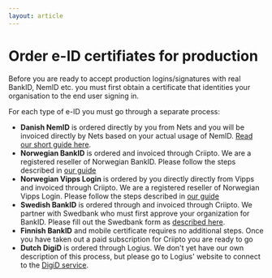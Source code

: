 ```yaml
---
layout: article
---
```


# Order e-ID certifiates for production

Before you are ready to accept production logins/signatures with real BankID, NemID etc. you must first obtain a certificate that identities your organisation to the end user signing in.

For each type of e-ID you must go through a separate process:

- **Danish NemID** is ordered directly by you from Nets and you will be invoiced directly by Nets based on your actual usage of NemID. [Read our short guide here](/eid-specifics/order-dk-nemid).
- **Norwegian BankID** is ordered and invoiced through Criipto. We are a registered reseller of Norwegian BankID. Please follow the steps described in [our guide](/eid-specifics/order-no-bankid)
- **Norwegian Vipps Login** is ordered by you directly directly from Vipps and invoiced through Criipto. We are a registered reseller of Norwegian Vipps Login. Please follow the steps described in [our guide](/eid-specifics/order-no-vipps)
- **Swedish BankID** is ordered through and invoiced through Criipto. We partner with Swedbank who must first approve your organization for BankID. Please fill out the Swedbank form as [described here](/eid-specifics/order-se-bankid).
- **Finnish BankID** and mobile certificate requires no additional steps. Once you have taken out a paid subscription for Criipto you are ready to go
- **Dutch DigiD** is ordered through Logius. We don't yet have our own description of this process, but please go to Logius' website to connect to the [DigiD service](https://logius.nl/diensten/digid/aansluiten-op-digid).